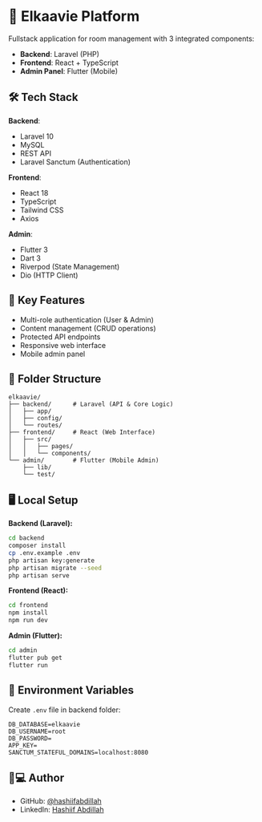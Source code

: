 # 🌟 Elkaavie Platform

Fullstack application for room management with 3 integrated components:
- **Backend**: Laravel (PHP)
- **Frontend**: React + TypeScript
- **Admin Panel**: Flutter (Mobile)

## 🛠 Tech Stack

**Backend**:
- Laravel 10
- MySQL
- REST API
- Laravel Sanctum (Authentication)

**Frontend**:
- React 18
- TypeScript
- Tailwind CSS
- Axios

**Admin**:
- Flutter 3
- Dart 3
- Riverpod (State Management)
- Dio (HTTP Client)

## 🚀 Key Features

- Multi-role authentication (User & Admin)
- Content management (CRUD operations)
- Protected API endpoints
- Responsive web interface
- Mobile admin panel

## 📂 Folder Structure

```
elkaavie/
├── backend/      # Laravel (API & Core Logic)
│   ├── app/      
│   ├── config/   
│   └── routes/   
├── frontend/     # React (Web Interface)
│   ├── src/
│   │   ├── pages/
│   │   └── components/
└── admin/        # Flutter (Mobile Admin)
    ├── lib/
    └── test/
```

## 🖥 Local Setup

**Backend (Laravel):**
```bash
cd backend
composer install
cp .env.example .env
php artisan key:generate
php artisan migrate --seed
php artisan serve
```

**Frontend (React):**
```bash
cd frontend
npm install
npm run dev
```

**Admin (Flutter):**
```bash
cd admin
flutter pub get
flutter run
```

## 🔑 Environment Variables

Create `.env` file in backend folder:
```
DB_DATABASE=elkaavie
DB_USERNAME=root
DB_PASSWORD=
APP_KEY=
SANCTUM_STATEFUL_DOMAINS=localhost:8080
```

## 👨💻 Author
- GitHub: [@hashiifabdillah](https://github.com/hashiifab)
- LinkedIn: [Hashiif Abdillah](https://www.linkedin.com/in/hashiif-abdillah-665373297/)